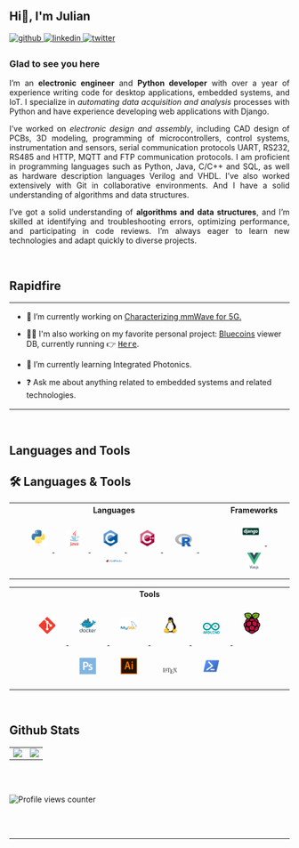 ## Hi👋, I'm Julian  

<!--
https://profilinator.rishav.dev/
-->

<!--
**JuliansCastro/JuliansCastro** is a ✨ _special_ ✨ repository because its `README.md` (this file) appears on your GitHub profile.

Here are some ideas to get you started:

- 🔭 I’m currently working on ...
- 🌱 I’m currently learning ...
- 👯 I’m looking to collaborate on ...
- 🤔 I’m looking for help with ...
- 💬 Ask me about ...
- 📫 How to reach me: ...
- 😄 Pronouns: ...
- ⚡ Fun fact: ...
-->

<a href="https://github.com/JuliansCastro" target="_blank">
<img src=https://img.shields.io/badge/github-%2324292e.svg?&style=for-the-badge&logo=github&logoColor=white alt=github style="margin-bottom: 5px;" />
</a>

<a href="https://linkedin.com/in/julianscastro" target="_blank">
<img src=https://img.shields.io/badge/linkedin-%231E77B5.svg?&style=for-the-badge&logo=linkedin&logoColor=white alt=linkedin style="margin-bottom: 5px;" />
</a>
<!--
<a href="https://instagram.com/julianscastro" target="_blank">
<img src=https://img.shields.io/badge/instagram-%23000000.svg?&style=for-the-badge&logo=instagram&logoColor=white alt=instagram style="margin-bottom: 5px;" />
</a>
-->
<a href="https://twitter.com/julianscastrop" target="_blank">
<img src=https://img.shields.io/badge/twitter-%2300acee.svg?&style=for-the-badge&logo=twitter&logoColor=white alt=twitter style="margin-bottom: 5px;" />
</a>

### Glad to see you here  

<p align="justify">
I’m an <strong>electronic engineer</strong> and <strong>Python developer</strong> with over a year of experience writing code for desktop applications, embedded systems, and IoT. I specialize in <em>automating data acquisition and analysis</em> processes with Python and have experience developing web applications with Django.
</p>
<p align="justify">
I’ve worked on <em>electronic design and assembly</em>, including CAD design of PCBs, 3D modeling, programming of microcontrollers, control systems, instrumentation and sensors, serial communication protocols UART, RS232, RS485 and HTTP, MQTT and FTP communication protocols. I am proficient in programming languages such as Python, Java, C/C++ and SQL, as well as hardware description languages Verilog and VHDL. I’ve also worked extensively with Git in collaborative environments. And I have a solid understanding of algorithms and data structures.
</p>
<p align="justify">
I’ve got a solid understanding of <strong>algorithms and data structures</strong>, and I’m skilled at identifying and troubleshooting errors, optimizing performance, and participating in code reviews. I’m always eager to learn new technologies and adapt quickly to diverse projects.
</p>

<!--
who has turned years of freelancing into a full-time career. Being a full-stack allows me to not only develop client-facing apps and websites but also develop it with cutting edge backend support.

I specialize in building robust backends that do all the heavy lifting for your app or website. I love designing systems that are light yet powerful, distributed yet synchronized and beautiful yet effective. I also frequently blog about the world behind the screen which involves system designs, databases, security, servers, optimization and also promising technologies like Blockchain and PWAs.
-->
  
<br />

## Rapidfire  

<table><tr>

<td valign="top" width="50%">

- 🔭 I’m currently working on [Characterizing mmWave for 5G.](https://github.com/JuliansCastro/mmWave_5G_characterization) 

- 🧑‍💼 I'm also working on my favorite personal project: [Bluecoins](https://github.com/JuliansCastro/BluecoinsWeb) viewer DB, currently running 👉 [<kbd>Here</kbd>](http://3.143.0.167/).
  
- 🌱 I’m currently learning Integrated Photonics. 
  
- ❓ Ask me about anything related to embedded systems and related technologies.

<!--
- ⚡ Fun fact: I keep night shift switched on at all times
-->

</td>
<!--
<td valign="top" width="50%">
<div align="center">
<img src="https://rishavanand.github.io/static/images/greetings.gif" align="center" style="width: 100%" />
</div>  
</td>
-->
</tr></table>

<br />


## Languages and Tools

<p align="center">
<!--
<a href="https://www.w3schools.com/css/" target="_blank"><img style="margin: 10px; width: 30px; height=auto" src="https://profilinator.rishav.dev/skills-assets/css3-original-wordmark.svg" alt="CSS3" height="25" /></a>  
<a href="https://en.wikipedia.org/wiki/HTML5" target="_blank"><img style="margin: 10px; width: 30px; height=auto" src="https://profilinator.rishav.dev/skills-assets/html5-original-wordmark.svg" alt="HTML5" height="25" /></a>  
<a href="https://www.javascript.com/" target="_blank"><img style="margin: 10px; width: 30px; height=auto" src="https://profilinator.rishav.dev/skills-assets/javascript-original.svg" alt="JavaScript" height="25" /></a>
<a href="https://www.elastic.co/" target="_blank"><img style="margin: 10px; width: 30px; height=auto" src="https://profilinator.rishav.dev/skills-assets/elasticsearch.png" alt="Elastic Search" height="25" /></a>
<a href="https://sass-lang.com/" target="_blank"><img style="margin: 10px; width: 30px; height=auto" src="https://profilinator.rishav.dev/skills-assets/sass-original.svg" alt="Sass" height="25" /></a> 
-->
</p>

## 🛠️ Languages & Tools

<table>
    <tr>
        <th align="center">Languages</th>
        <th align="center">Frameworks</th>
    </tr>
    <tr>
        <td align="center">
            <a href="https://www.python.org/" target="_blank">
                <img style="margin: 10px; width: 30px; height=auto" src="https://raw.githubusercontent.com/JuliansCastro/AssetsJuliansCastro/refs/heads/main/skills-assets/python-original.svg" alt="Python" />
            </a>&nbsp;&nbsp;
            <a href="https://www.java.com/" target="_blank">
                <img style="margin: 10px; width: 30px; height=auto" src="https://raw.githubusercontent.com/JuliansCastro/AssetsJuliansCastro/refs/heads/main/skills-assets/java-original-wordmark.svg" alt="Java" />
            </a>&nbsp;&nbsp;
            <a href="https://www.cprogramming.com/" target="_blank">
                <img style="margin: 10px; width: 30px; height=auto" src="https://raw.githubusercontent.com/JuliansCastro/AssetsJuliansCastro/refs/heads/main/skills-assets/c-original.svg" alt="C" />
            </a>&nbsp;&nbsp;
            <a href="https://www.cplusplus.com/" target="_blank">
                <img style="margin: 10px; width: 30px; height=auto" style="margin: 10px; width: 30px; height=auto" src="https://raw.githubusercontent.com/JuliansCastro/AssetsJuliansCastro/refs/heads/main/skills-assets/cplusplus-original.svg" alt="C++" />
            </a>&nbsp;&nbsp;
            <a href="https://www.r-project.org/" target="_blank">
                <img style="margin: 10px; width: 30px; height=auto" src="https://raw.githubusercontent.com/JuliansCastro/AssetsJuliansCastro/refs/heads/main/skills-assets/r.svg" alt="R" />
            </a>&nbsp;&nbsp;
            <a href="https://www.mathworks.com/products/matlab.html" target="_blank">
                <img style="margin: 10px; width: 30px; height=auto" src="https://raw.githubusercontent.com/JuliansCastro/AssetsJuliansCastro/refs/heads/main/skills-assets/matlab.svg" alt="Matlab" />
            </a>
        </td>
        <td align="center">
            <a href="https://www.djangoproject.com/" target="_blank">
                <img style="margin: 10px; width: 30px; height=auto" src="https://raw.githubusercontent.com/JuliansCastro/AssetsJuliansCastro/refs/heads/main/skills-assets/django-original.svg" alt="Django" />
            </a>&nbsp;&nbsp;
            <a href="https://vuejs.org/" target="_blank">
                <img style="margin: 10px; width: 30px; height=auto" src="https://raw.githubusercontent.com/JuliansCastro/AssetsJuliansCastro/refs/heads/main/skills-assets/vuejs-original-wordmark.svg" alt="Vue.js" />
            </a>
        </td>
    </tr>
</table>

<table style="width: auto">
    <tr>
        <th colspan="2" align="center">Tools</th>
    </tr>
    <tr>
        <td colspan="2" align="center"><!--rowspan="2"-->
        <a href="https://github.com/" target="_blank">
            <img style="margin: 20px; width: 30px; height=auto" src="https://raw.githubusercontent.com/JuliansCastro/AssetsJuliansCastro/refs/heads/main/skills-assets/git-scm-icon.svg" alt="Git" height="auto" />
        </a>
        <a href="https://www.docker.com/" target="_blank">
            <img style="margin: 20px; width: 30px; height=auto" src="https://raw.githubusercontent.com/JuliansCastro/AssetsJuliansCastro/refs/heads/main/skills-assets/docker-original-wordmark.svg" alt="Docker" height="auto" />
        </a>
        <a href="https://www.mysql.com/" target="_blank">
            <img style="margin: 20px; width: 30px; height=auto" src="https://raw.githubusercontent.com/JuliansCastro/AssetsJuliansCastro/refs/heads/main/skills-assets/mysql-original-wordmark.svg" alt="MySQL" height="auto" />
        </a>
        <a href="https://www.linux.org/" target="_blank">
            <img style="margin: 20px; width: 30px; height=auto" src="https://raw.githubusercontent.com/JuliansCastro/AssetsJuliansCastro/refs/heads/main/skills-assets/linux-original.svg" alt="Linux" height="auto" />
        </a>
        <a href="https://www.arduino.cc/" target="_blank">
            <img style="margin: 20px; width: 30px; height=auto" src="https://raw.githubusercontent.com/JuliansCastro/AssetsJuliansCastro/refs/heads/main/skills-assets/arduino.png" alt="Arduino" height="auto" />
        </a>
        <a href="https://www.raspberrypi.org/" target="_blank">
            <img style="margin: 20px; width: 30px; height=auto" src="https://raw.githubusercontent.com/JuliansCastro/AssetsJuliansCastro/refs/heads/main/skills-assets/raspberrypi.png" alt="Raspberry Pi" height="auto" />
        </a>
        <a href="https://www.adobe.com/in/products/photoshop.html" target="_blank">
            <img style="margin: 20px; width: 30px; height=auto" src="https://raw.githubusercontent.com/JuliansCastro/AssetsJuliansCastro/refs/heads/main/skills-assets/photoshop-plain.svg" alt="Photoshop" height="auto" /></a>
        <a href="https://www.adobe.com/in/products/illustrator.html" target="_blank">
            <img style="margin: 20px; width: 30px; height=auto" src="https://raw.githubusercontent.com/JuliansCastro/AssetsJuliansCastro/refs/heads/main/skills-assets/adobe_illustrator-icon.svg" alt="Illustrator" height="auto" /></a>  
        <a href="https://www.latex-project.org/" target="_blank">
            <img style="margin: 20px; width: 30px; height=auto" src="https://raw.githubusercontent.com/JuliansCastro/AssetsJuliansCastro/refs/heads/main/skills-assets/latex.png" alt="LaTeX" height="auto" /></a>
        <a href="https://docs.microsoft.com/en-us/powershell/" target="_blank">
            <img style="margin: 20px; width: 30px; height=auto" src="https://raw.githubusercontent.com/JuliansCastro/AssetsJuliansCastro/refs/heads/main/skills-assets/powershell.png" alt="PowerShell" height="auto" /></a>
        </td>
    </tr>
</table>


<br />  

## Github Stats  

<table><tr><td valign="top" width="50%">

<img src="https://github-readme-stats.vercel.app/api?username=JuliansCastro&show_icons=true&count_private=true&hide_border=true" align="left" style="width: 100%" />

</td><td valign="top" width="50%">

<img src="https://github-readme-stats.vercel.app/api/top-langs/?username=JuliansCastro&hide_border=true&layout=compact" align="left" style="width: 100%" />

</td></tr></table>  

<br />  

<br />  

![Profile views counter](https://komarev.com/ghpvc/?username=JuliansCastro&&style=flat-square)  
  
<br />  

<br />



----

<!--
<div align="center">Generated using <a href="https://profilinator.rishav.dev/" target="_blank">Github Profilinator</a></div>
-->
